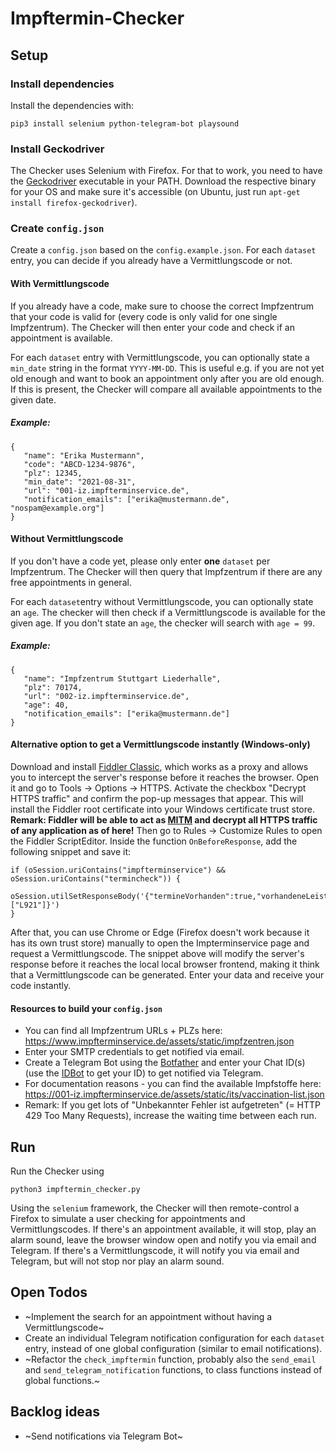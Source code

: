 # Impftermin-Checker
## Setup
### Install dependencies
Install the dependencies with:
```
pip3 install selenium python-telegram-bot playsound
```

### Install Geckodriver
The Checker uses Selenium with Firefox. For that to work, you need to have the [Geckodriver](https://github.com/mozilla/geckodriver/releases) executable in your PATH. Download the respective binary for your OS and make sure it's accessible (on Ubuntu, just run `apt-get install firefox-geckodriver`).

### Create `config.json`
Create a `config.json` based on the `config.example.json`.
For each `dataset` entry, you can decide if you already have a Vermittlungscode or not.

#### With Vermittlungscode
If you already have a code, make sure to choose the correct Impfzentrum that your code is valid for (every code is only valid for one single Impfzentrum). The Checker will then enter your code and check if an appointment is available.

For each `dataset` entry with Vermittlungscode, you can optionally state a `min_date` string in the format `YYYY-MM-DD`. This is useful e.g. if you are not yet old enough and want to book an appointment only after you are old enough. If this is present, the Checker will compare all available appointments to the given date.

##### Example:
```
{
   "name": "Erika Mustermann",
   "code": "ABCD-1234-9876",
   "plz": 12345,
   "min_date": "2021-08-31",
   "url": "001-iz.impfterminservice.de",
   "notification_emails": ["erika@mustermann.de", "nospam@example.org"]
}
```

#### Without Vermittlungscode
If you don't have a code yet, please only enter **one** `dataset` per Impfzentrum. The Checker will then query that Impfzentrum if there are any free appointments in general.

For each `dataset`entry without Vermittlungscode, you can optionally state an `age`. The checker will then check if a Vermittlungscode is available for the given age. If you don't state an `age`, the checker will search with `age = 99`.

##### Example:
```
{
   "name": "Impfzentrum Stuttgart Liederhalle",
   "plz": 70174,
   "url": "002-iz.impfterminservice.de",
   "age": 40,
   "notification_emails": ["erika@mustermann.de"]
}
```

#### Alternative option to get a Vermittlungscode instantly (Windows-only)
Download and install [Fiddler Classic](https://www.telerik.com/fiddler/fiddler-classic), which works as a proxy and allows you to intercept the server's response before it reaches the browser. Open it and go to Tools -> Options -> HTTPS. Activate the checkbox "Decrypt HTTPS traffic" and confirm the pop-up messages that appear. This will install the Fiddler root certificate into your Windows certificate trust store. **Remark: Fiddler will be able to act as [MITM](https://en.wikipedia.org/wiki/Man-in-the-middle_attack) and decrypt all HTTPS traffic of any application as of here!** Then go to Rules -> Customize Rules to open the Fiddler ScriptEditor. Inside the function `OnBeforeResponse`, add the following snippet and save it:
```
if (oSession.uriContains("impfterminservice") && oSession.uriContains("termincheck")) {
    oSession.utilSetResponseBody('{"termineVorhanden":true,"vorhandeneLeistungsmerkmale":["L921"]}')
}
```
After that, you can use Chrome or Edge (Firefox doesn't work because it has its own trust store) manually to open the Impterminservice page and request a Vermittlungscode. The snippet above will modify the server's response before it reaches the local local browser frontend, making it think that a Vermittlungscode can be generated. Enter your data and receive your code instantly.


#### Resources to build your `config.json`
* You can find all Impfzentrum URLs + PLZs here: https://www.impfterminservice.de/assets/static/impfzentren.json
* Enter your SMTP credentials to get notified via email.
* Create a Telegram Bot using the [Botfather](https://telegram.me/botfather) and enter your Chat ID(s) (use the [IDBot](https://telegram.me/myidbot) to get your ID) to get notified via Telegram.
* For documentation reasons - you can find the available Impfstoffe here: https://001-iz.impfterminservice.de/assets/static/its/vaccination-list.json
* Remark: If you get lots of "Unbekannter Fehler ist aufgetreten" (= HTTP 429 Too Many Requests), increase the waiting time between each run.

## Run
Run the Checker using
```
python3 impftermin_checker.py
```

Using the `selenium` framework, the Checker will then remote-control a Firefox to simulate a user checking for appointments and Vermittlungscodes.
If there's an appointment available, it will stop, play an alarm sound, leave the browser window open and notify you via email and Telegram.
If there's a Vermittlungscode, it will notify you via email and Telegram, but will not stop nor play an alarm sound.


## Open Todos
* ~Implement the search for an appointment without having a Vermittlungscode~
* Create an individual Telegram notification configuration for each `dataset` entry, instead of one global configuration (similar to email notifications).
* ~Refactor the `check_impftermin` function, probably also the `send_email` and `send_telegram_notification` functions, to class functions instead of global functions.~
## Backlog ideas
* ~Send notifications via Telegram Bot~
